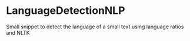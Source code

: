 # LanguageDetectionNLP
Small snippet to detect the language of a small text using language ratios and NLTK
